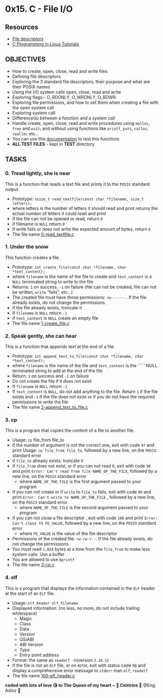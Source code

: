 # 0x15. C - File I/O

## Resources

* [File descriptors](https://en.wikipedia.org/wiki/File_descriptor)
* [C Programming in Linux Tutorials](https://www.youtube.com/watch?v=e-srF6c3TJ8)

## OBJECTIVES

* How to create, open, close, read and write files
* Defining file descriptors
* Exploring the 3 standard file descriptors, their purpose and what are their POSIX names
* Using the I/O system calls open, close, read and write
* Exploring flags:- O_RDONLY, O_WRONLY, O_RDWR
* Exploring file permissions, and how to set them when creating a file with the open system call
* Exploring system call
* Difference(s) between a function and a system call
* Handle create, open, close, read and write procedures using ```malloc```, ```free``` and ```exit```; and without using functions like ```printf```, ```puts```, ```calloc```, ```realloc``` etc…
* You can use this [documentation](./test/README.md) to test this functions
* **ALL TEST FILES** - kept in **TEST** directory

## TASKS

### 0. Tread lightly, she is near

This is a function that reads a text file and prints it to the ```POSIX``` standard output.

* Prototype: ```ssize_t read_textfile(const char *filename, size_t letters);```
* where letters is the number of letters it should read and print
returns the actual number of letters it could read and print
* if the file can not be opened or read, return ```0```
* if filename is ```NULL``` return ```0```
* if write fails or does not write the expected amount of bytes, return ```0```
* The file name [0-read_textfile.c](./0-read_textfile.c)

### 1. Under the snow

This function creates a file.

* Prototype: ```int create_file(const char *filename, char *text_content);```
* where ```filename``` is the name of the file to create and ```text_content``` is a ```NULL``` terminated string to write to the file
* Returns: ```1``` on success, ```-1``` on failure (file can not be created, file can not be written, ```write``` “fails”, etc…)
* The created file must have those permissions: ```rw-------```. If the file already exists, do not change the permissions.
* if the file already exists, truncate it
* if ```filename``` is ```NULL``` return ```-1```
* if ```text_content``` is ```NULL``` create an empty file
* The file name [1-create_file.c](./1-create_file.c)

### 2. Speak gently, she can hear

This is a function that appends text at the end of a file.

* Prototype: ```int append_text_to_file(const char *filename, char *text_content);```
* where ```filename``` is the name of the file and ```text_content``` is the ``````NULL terminated string to add at the end of the file
* Return: ```1``` on success and ```-1``` on failure
* Do not create the file if it does not exist
* If ```filename``` is ```NULL``` return ```-1```
* If ```text_content``` is ```NULL```, do not add anything to the file. Return ```1``` if the file exists and ```-1``` if the file does not exist or if you do not have the required permissions to write the file
* The file name [2-append_text_to_file.c](./2-append_text_to_file.c)

### 3. cp

This is a program that copies the content of a file to another file.

* Usage: ```cp``` file_from file_to
* if the number of argument is not the correct one, exit with code ```97``` and print Usage: ```cp file_from file_to```, followed by a new line, on the ```POSIX``` standard error
* if ```file_to``` already exists, truncate it
* if ```file_from``` does not exist, or if you can not read it, exit with code ```98``` and print ```Error: Can't read from file NAME_OF_THE_FILE```, followed by a new line, on the ```POSIX``` standard error
  * where ```NAME_OF_THE_FILE``` is the first argument passed to your program
* if you can not create or if ```write``` to ```file_to``` fails, exit with code ```99``` and print ```Error: Can't write to NAME_OF_THE_FILE``` , followed by a new line, on the ```POSIX``` standard error
  * where ```NAME_OF_THE_FILE``` is the second argument passed to your program
* if you can not close a file descriptor , exit with code ```100``` and print ```Error: Can't close fd FD_VALUE```, followed by a new line, on the ```POSIX``` standard error
  * where ```FD_VALUE``` is the value of the file descriptor
* Permissions of the created file: ```rw-rw-r--```. If the file already exists, do not change the permissions
* You must read ```1,024``` bytes at a time from the ```file_from``` to make less system calls. Use a buffer
* You are allowed to use ```dprintf```
* The file name [3-cp.c](./3-cp.c)

### 4. elf

This is a program that displays the information contained in the ```ELF``` header at the start of an ```ELF``` file.

* Usage: ```elf_header elf_filename```
* Displayed information: (no less, no more, do not include trailing whitespace)
  * Magic
  * Class
  * Data
  * Version
  * OS/ABI
  * ABI Version
  * Type
  * Entry point address
* Format: the same as ```readelf -h```(version ```2.26.1```)
* If the file is not an ```ELF``` file, or on error, exit with status code ```98``` and display a comprehensive error message to ```stderr```
man ```elf```, ```readelf```
* The file name [100-elf_header.c](./100-elf_header.c)

**coded with lots of love 😘 to The Queen of my heart ~ 🥰 Centrine 🥰**
@Eng. Adioz 👻
